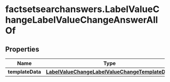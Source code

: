 # factsetsearchanswers.LabelValueChangeLabelValueChangeAnswerAllOf

## Properties

Name | Type | Description | Notes
------------ | ------------- | ------------- | -------------
**templateData** | [**LabelValueChangeLabelValueChangeTemplateData**](LabelValueChangeLabelValueChangeTemplateData.md) |  | 


